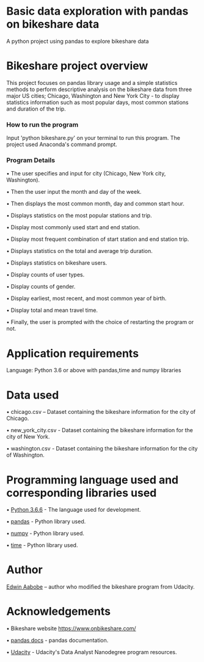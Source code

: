 ﻿# Basic data exploration with pandas on bikeshare data
A python project using pandas to explore bikeshare data

# Bikeshare project overview

This project focuses on pandas library usage and a simple statistics methods to perform descriptive analysis on the bikeshare data from three major US cities; Chicago, Washington and New York City - to display statistics information such as most popular days, most common stations and duration of the trip.

### How to run the program

Input 'python bikeshare.py' on your terminal to run this program. The project used Anaconda's command prompt.

### Program Details

•	The user specifies and input for city (Chicago, New York city, Washington).

•	Then the user input the month and day of the week.

•	Then displays the most common month, day and common start hour.

•	Displays statistics on the most popular stations and trip.

•	Display most commonly used start and end station.

•	Display most frequent combination of start station and end station trip.

•	Displays statistics on the total and average trip duration.

•	Displays statistics on bikeshare users.

•	Display counts of user types.

•	Display counts of gender.

•	Display earliest, most recent, and most common year of birth.

•	Display total and mean travel time.

•	Finally, the user is prompted with the choice of restarting the program or not.

# Application requirements

Language: Python 3.6 or above with pandas,time and numpy libraries

# Data used 

•	chicago.csv – Dataset containing the bikeshare information for the city of Chicago.

•	new_york_city.csv - Dataset containing the bikeshare information for the city of New York.

•	washington.csv - Dataset containing the bikeshare information for the city of Washington.

# Programming language used and corresponding libraries used

•	[Python 3.6.6](https://www.python.org/) - The language used for development.

•	[pandas](https://pandas.pydata.org/) - Python library used.

•	[numpy](http://www.numpy.org/) - Python library used.

•	[time](https://docs.python.org/3/library/time.html) - Python library used.


# Author

 [Edwin Aabobe]( https://github.com/eaabobe/my-udacity-project) – author who modified the bikeshare program from Udacity.
  
# Acknowledgements

•	Bikeshare website https://www.onbikeshare.com/

•	[pandas docs](http://pandas.pydata.org/pandas-docs/stable/) - pandas documentation. 

•	[Udacity](https://udacity.com) - Udacity's Data Analyst Nanodegree program resources.
